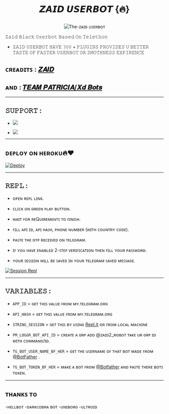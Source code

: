 <h1 align="center">

<b>𝙕𝘼𝙄𝘿 𝙐𝙎𝙀𝙍𝘽𝙊𝙏 {🔥}</b>

</h1>

<p align="center">

  <img src="https://telegra.ph/file/cf07e1ae28b78983ad596.jpg" alt="The-ᴢᴀɪᴅ ᴜꜱᴇʀʙᴏᴛ">

𝚉𝚊𝚒𝚍 𝙱𝚕𝚊𝚌𝚔 𝚄𝚜𝚎𝚛𝚋𝚘𝚝 𝙱𝚊𝚜𝚎𝚍 𝙾𝚗 𝚃𝚎𝚕𝚎𝚝𝚑𝚘𝚗

- 𝚉𝙰𝙸𝙳 𝚄𝚂𝙴𝚁𝙱𝙾𝚃 𝙷𝙰𝚅𝙴 𝟹𝟶𝟶 + 𝙿𝙻𝚄𝙶𝙸𝙽𝚂 𝙿𝚁𝙾𝚅𝙸𝙳𝙴𝚂 𝚄 𝙱𝙴𝚃𝚃𝙴𝚁 𝚃𝙰𝚂𝚃𝙴 𝙾𝙵 𝙵𝙰𝚂𝚃𝙴𝚁 𝚄𝚂𝙴𝚁𝙱𝙾𝚃 𝙾𝚁 𝚂𝙼𝙾𝚃𝙷𝙽𝙴𝚂𝚂 𝙴𝚇𝙿𝙸𝚁𝙴𝙽𝙲𝙴 </p>

## ᴄʀᴇᴀᴅɪᴛꜱ : [𝒁𝑨𝑰𝑫](https://t.me/Zaid_updates)

## ᴀɴᴅ : [𝑻𝑬𝑨𝑴 𝑷𝑨𝑻𝑹𝑰𝑪𝑰𝑨/𝑿𝒅 𝑩𝒐𝒕𝒔](https://t.me/TGbotzXD)
---------------

## 𝚂𝚄𝙿𝙿𝙾𝚁𝚃 :

- <a href="https://t.me/Zaid_Support"><img src="https://img.shields.io/badge/Join-SUPPORT%20GROUP-red.svg?logo=Telegram"></a>

 

- <a href="https://t.me/Zaid_Updates"><img src="https://img.shields.io/badge/Join-SUPPORT%20CHANNEL-red.svg?logo=Telegram"></a>

-------------------------------------------------

## ᴅᴇᴘʟᴏʏ  ᴏɴ ʜᴇʀᴏᴋᴜ🔥❤️

[![Deploy](https://telegra.ph/file/0f1a48bf0bcfd01f53cf4.jpg)](https://heroku.com/deploy?template=https://github.com/Itsunknown-12/ZAIDUSERBOT)

------------------------------------------------

## 𝚁𝙴𝙿𝙻 :

- ᴏᴘᴇɴ ʀᴇᴘʟ ʟɪɴᴋ.

- ᴄʟɪᴄᴋ ᴏɴ ɢʀᴇᴇɴ ᴘʟᴀʏ ʙᴜᴛᴛᴏɴ.

- ᴡᴀɪᴛ ꜰᴏʀ ʀᴇQᴜɪʀᴇᴍᴇɴᴛꜱ ᴛᴏ ꜰɪɴɪꜱʜ.

- ꜰɪʟʟ ᴀᴘɪ ɪᴅ, ᴀᴘɪ ʜᴀꜱʜ, ᴘʜᴏɴᴇ ɴᴜᴍʙᴇʀ (ᴡɪᴛʜ ᴄᴏᴜɴᴛʀʏ ᴄᴏᴅᴇ).

- ᴘᴀꜱᴛᴇ ᴛʜᴇ ᴏᴛᴘ ʀᴇᴄᴇɪᴠᴇᴅ ᴏɴ ᴛᴇʟᴇɢʀᴀᴍ.

- ɪꜰ ʏᴏᴜ ʜᴀᴠᴇ ᴇɴᴀʙʟᴇᴅ 2-ꜱᴛᴇᴘ ᴠᴇʀɪꜰɪᴄᴀᴛɪᴏɴ ᴛʜᴇɴ ꜰɪʟʟ ʏᴏᴜʀ ᴘᴀꜱꜱᴡᴏʀᴅ.

- ʏᴏᴜʀ ꜱᴇꜱꜱɪᴏɴ ᴡɪʟʟ ʙᴇ ꜱᴀᴠᴇᴅ ɪɴ ʏᴏᴜʀ ᴛᴇʟᴇɢʀᴀᴍ ꜱᴀᴠᴇᴅ ᴍᴇꜱꜱᴀɢᴇ.

[![Session Repl](https://telegra.ph/file/a5079c7512fb995261c26.jpg)](https://replit.com/@BoooCreative/Mikasa-Session#main.py)

    

-------------------------------------------------

## 𝚅𝙰𝚁𝙸𝙰𝙱𝙻𝙴𝚂 :

- `APP_ID`  =  ɢᴇᴛ ᴛʜɪꜱ ᴠᴀʟᴜᴇ ꜰʀᴏᴍ ᴍʏ.ᴛᴇʟᴇɢʀᴀᴍ.ᴏʀɢ

- `API_HASH`  =  ɢᴇᴛ ᴛʜɪꜱ ᴠᴀʟᴜᴇ ꜰʀᴏᴍ ᴍʏ.ᴛᴇʟᴇɢʀᴀᴍ.ᴏʀɢ

- `STRING_SESSION`  =  ɢᴇᴛ ᴛʜɪꜱ ʙʏ ᴜꜱɪɴɢ [Repl.it](#Repl) ᴏʀ ꜰʀᴏᴍ ʟᴏᴄᴀʟ ᴍᴀᴄʜɪɴᴇ

- `PM_LOGGR_BOT_API_ID`  =  ᴄʀᴇᴀᴛᴇ ᴀ ɢʀᴘ ᴀᴅᴅ @ᴢᴀɪᴅ2_ʀᴏʙᴏᴛ ᴛᴀᴋᴇ ᴜʀ ɢʀᴘ ɪᴅ ᴡɪᴛʜ ᴄᴏᴍᴍᴀɴᴅ/ɪᴅ.

- `TG_BOT_USER_NAME_BF_HER`  =  ɢᴇᴛ ᴛʜᴇ ᴜꜱᴇʀɴᴀᴍᴇ ᴏꜰ ᴛʜᴀᴛ ʙᴏᴛ ᴍᴀᴅᴇ ꜰʀᴏᴍ [@BotFather](https://t.me/botfather) .

- `TG_BOT_TOKEN_BF_HER`  =  ᴍᴀᴋᴇ ᴀ ʙᴏᴛ ꜰʀᴏᴍ [@Botfather](https://t.me/botfather)  ᴀɴᴅ ᴘᴀꜱᴛᴇ ᴛʜᴇʀᴇ ʙᴏᴛꜱ ᴛᴏᴋᴇɴ.

------------------------------------------------

## ᴛʜᴀɴᴋꜱ ᴛᴏ
-ʜᴇʟʟʙᴏᴛ
-ᴅᴀʀᴋᴄᴏʙʀᴀ ʙᴏᴛ
-ᴜɴɪʙᴏʀɢ
-ᴜʟᴛʀᴏɪᴅ

